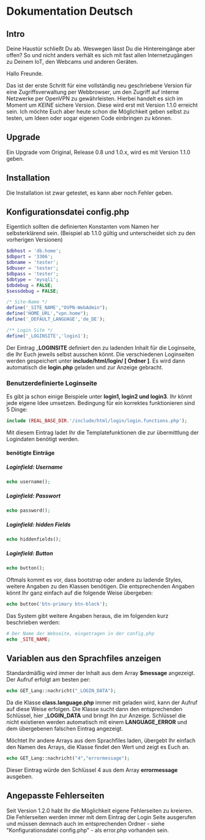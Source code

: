 # Dokumentation Deutsch

## Intro

Deine Haustür schließt Du ab. Weswegen lässt Du die Hintereingänge aber offen? So und nicht anders verhält es sich mit fast allen Internetzugängen zu Deinem IoT, den Webcams und anderen Geräten.

Hallo Freunde.

Das ist der erste Schritt für eine vollständig neu geschriebene Version für eine Zugriffsverwaltung per Webbrowser, um den Zugriff auf interne Netzwerke per OpenVPN zu gewährleisten. Hierbei handelt es sich im Moment um _KEINE_ sichere Version. Diese wird erst mit Version 1.1.0 erreicht sein. Ich möchte Euch aber heute schon die Möglichkeit geben selbst zu testen, um Ideen oder sogar eigenen Code einbringen zu können.

## Upgrade

Ein Upgrade vom Original, Release 0.8 und 1.0.x, wird es mit Version 1.1.0 geben.

## Installation

Die Installation ist zwar getestet, es kann aber noch Fehler geben.

## Konfigurationsdatei config.php

Eigentlich sollten die definierten Konstanten vom Namen her selbsterklärend sein. (Beispiel ab 1.1.0 gültig und unterscheidet sich zu den vorherigen Versionen)

````php
$dbhost = 'db.home';
$dbport = '3306';
$dbname = 'tester';
$dbuser = 'tester';
$dbpass = 'tester';
$dbtype = 'mysqli';
$dbdebug = FALSE;
$sessdebug = FALSE;

/* Site-Name */
define('_SITE_NAME',"OVPN-WebAdmin");
define('HOME_URL',"vpn.home");
define('_DEFAULT_LANGUAGE','de_DE');

/** Login Site */
define('_LOGINSITE','login1');
````

Der Eintrag ___LOGINSITE__ definiert den zu ladenden Inhalt für die Loginseite, die Ihr Euch jeweils selbst ausschen könnt. Die verschiedenen Loginseiten werden gespeichert unter __include/html/login/ [ Ordner ]__. Es wird dann automatisch die __login.php__ geladen und zur Anzeige gebracht.

### Benutzerdefinierte Loginseite

Es gibt ja schon einige Beispiele unter __login1, login2 und login3__. Ihr könnt jede eigene Idee umsetzen. Bedingung für ein korrektes funktionieren sind 5 Dinge:

````php
include (REAL_BASE_DIR.'/include/html/login/login.functions.php');
````

Mit diesem Eintrag ladet Ihr die Templatefunktionen die zur übermittlung der Logindaten benötigt werden.

#### benötigte Einträge

##### Loginfield: Username

````php
echo username();
````

##### Loginfield: Passwort

````php
echo password();
````

##### Loginfield: hidden Fields

````php
echo hiddenfields();
````

##### Loginfield: Button

````php
echo button();
````

Oftmals kommt es vor, dass bootstrap oder andere zu ladende Styles, weitere Angaben zu den Klassen benötigen. Die entsprechenden Angaben könnt Ihr ganz einfach auf die folgende Weise übergeben:

````php
echo button('btn-primary btn-block');
````

Das System gibt weitere Angaben heraus, die im folgenden kurz beschrieben werden:

````php
# Der Name der Webseite, eingetragen in der config.php
echo _SITE_NAME;

````

## Variablen aus den Sprachfiles anzeigen

Standardmäßig wird immer der Inhalt aus dem Array __$message__ angezeigt. Der Aufruf erfolgt am besten per:

````php
echo GET_Lang::nachricht("_LOGIN_DATA");

````

Da die Klasse __class.language.php__ immer mit geladen wird, kann der Aufruf auf diese Weise erfolgen. Die Klasse sucht dann den entsprechenden Schlüssel, hier ___LOGIN_DATA__ und bringt ihn zur Anzeige. Schlüssel die nicht existieren werden automatisch mit einem __LANGUAGE_ERROR__ und dem übergebenen falschen Eintrag angezeigt.

Möchtet Ihr andere Arrays aus dem Sprachfiles laden, übergebt Ihr einfach den Namen des Arrays, die Klasse findet den Wert und zeigt es Euch an.

````php
echo GET_Lang::nachricht("4","errormessage");

````

Dieser Eintrag würde den Schlüssel 4 aus dem Array __errormessage__ ausgeben.

## Angepasste Fehlerseiten

Seit Version 1.2.0 habt Ihr die Möglichkeit eigene Fehlerseiten zu kreieren. Die Fehlerseiten werden immer mit dem Eintrag der Login Seite ausgerufen und müssen demnach auch im entsprechenden Ordner - siehe "Konfigurationsdatei config.php" - als error.php vorhanden sein.
